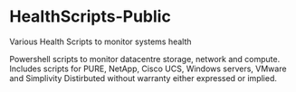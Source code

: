 # HealthScripts-Public
Various Health Scripts to monitor systems health

Powershell scripts to monitor datacentre storage, network and compute.
Includes scripts for PURE, NetApp, Cisco UCS, Windows servers, VMware and Simplivity
Distirbuted without warranty either expressed or implied.
